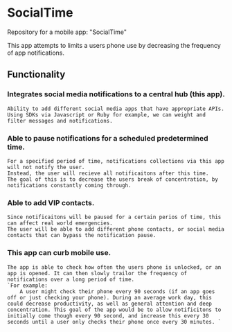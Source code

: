 # SocialTime
Repository for a mobile app: "SocialTime"

This app attempts to limits a users phone use by decreasing the frequency of app notifications.

## Functionality

### Integrates social media notifications to a central hub (this app).

    Ability to add different social media apps that have appropriate APIs.
    Using SDKs via Javascript or Ruby for example, we can weight and filter messages and notifications.

### Able to pause notifications for a scheduled predetermined time.

    For a specified period of time, notifications collections via this app will not notify the user.
    Instead, the user will recieve all notificaitons after this time. 
    The goal of this is to decrease the users break of concentration, by notifications constantly coming through.

### Able to add VIP contacts.

    Since notificaitons will be paused for a certain perios of time, this can affect real world emergencies.
    The user will be able to add different phone contacts, or social media contacts that can bypass the notification pause.

### This app can curb mobile use.

    The app is able to check how often the users phone is unlocked, or an app is opened. It can then slowly trailor the frequency of notifications over a long period of time. 
    `For example: 
        A user might check their phone every 90 seconds (if an app goes off or just checking your phone). During an average work day, this could decrease productivity, as well as general attention and deep concentration. This goal of the app would be to allow notificitons to initially come though every 90 second, and increase this every 30 seconds until a user only checks their phone once every 30 minutes. `
